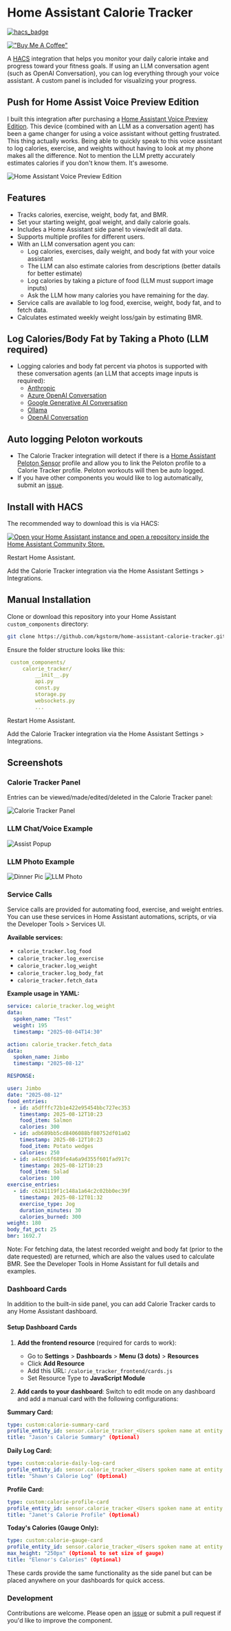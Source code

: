 # Home Assistant Calorie Tracker

[![hacs_badge](https://img.shields.io/badge/HACS-Custom-orange.svg?style=flat-square&logo=homeassistantcommunitystore)](https://hacs.xyz/)

[!["Buy Me A Coffee"](https://www.buymeacoffee.com/assets/img/custom_images/orange_img.png)](https://www.buymeacoffee.com/t8hdahudm6)

A [HACS](https://www.hacs.xyz/) integration that helps you monitor your daily calorie intake and progress toward your fitness goals. If using an LLM conversation agent (such as OpenAI Conversation), you can log everything through your voice assistant. A custom panel is included for visualizing your progress.

## Push for Home Assist Voice Preview Edition

I built this integration after purchasing a [Home Assistant Voice Preview Edition](https://www.home-assistant.io/voice-pe/). This device (combined with an LLM as a conversation agent) has been a game changer for using a voice assistant without getting frustrated. This thing actually works. Being able to quickly speak to this voice assistant to log calories, exercise, and weights without having to look at my phone makes all the difference. Not to mention the LLM pretty accurately estimates calories if you don't know them. It's awesome.

![Home Assistant Voice Preview Edition](screenshots/vpe-packaging.png)

## Features

- Tracks calories, exercise, weight, body fat, and BMR.
- Set your starting weight, goal weight, and daily calorie goals.
- Includes a Home Assistant side panel to view/edit all data.
- Supports multiple profiles for different users.
- With an LLM conversation agent you can:
    - Log calories, exercises, daily weight, and body fat with your voice assistant
    - The LLM can also estimate calories from descriptions (better datails for better estimate)
    - Log calories by taking a picture of food (LLM must support image inputs)
    - Ask the LLM how many calories you have remaining for the day.
- Service calls are available to log food, exercise, weight, body fat, and to fetch data.
- Calculates estimated weekly weight loss/gain by estimating BMR.

## Log Calories/Body Fat by Taking a Photo (LLM required)

- Logging calories and body fat percent via photos is supported with these conversation agents (an LLM that accepts image inputs is required):
    - [Anthropic](https://www.home-assistant.io/integrations/anthropic)
    - [Azure OpenAI Conversation](https://github.com/joselcaguilar/azure-openai-ha)
    - [Google Generative AI Conversation](https://www.home-assistant.io/integrations/google_generative_ai_conversation)
    - [Ollama](https://www.home-assistant.io/integrations/ollama)
    - [OpenAI Conversation](https://www.home-assistant.io/integrations/openai_conversation)

## Auto logging Peloton workouts

- The Calorie Tracker integration will detect if there is a [Home Assistant Peloton Sensor](https://github.com/edwork/homeassistant-peloton-sensor) profile and allow you to link the Peloton profile to a Calorie Tracker profile. Peloton workouts will then be auto logged.
- If you have other components you would like to log automatically, submit an [issue](https://github.com/kgstorm/home-assistant-calorie-tracker/issues).

## Install with HACS

The recommended way to download this is via HACS:

[![Open your Home Assistant instance and open a repository inside the Home Assistant Community Store.](https://my.home-assistant.io/badges/hacs_repository.svg)](https://my.home-assistant.io/redirect/hacs_repository/?category=custom_respository&owner=kgstorm&repository=home-assistant-calorie-tracker)

Restart Home Assistant.

Add the Calorie Tracker integration via the Home Assistant Settings > Integrations.

## Manual Installation

Clone or download this repository into your Home Assistant `custom_components` directory:
   ```bash
   git clone https://github.com/kgstorm/home-assistant-calorie-tracker.git
   ```

Ensure the folder structure looks like this:
   ```yaml
    custom_components/
        calorie_tracker/
            __init__.py
            api.py
            const.py
            storage.py
            websockets.py
            ...
   ```
Restart Home Assistant.

Add the Calorie Tracker integration via the Home Assistant Settings > Integrations.

## Screenshots

### Calorie Tracker Panel
Entries can be viewed/made/edited/deleted in the Calorie Tracker panel:

![Calorie Tracker Panel](screenshots/CalorieTrackerPanel2.png)


### LLM Chat/Voice Example

![Assist Popup](screenshots/CalorieTrackerLLMexample2.jpg)

### LLM Photo Example

![Dinner Pic](screenshots/dinner.jpg)
![LLM Photo](screenshots/CalorieTrackerPhotoLogging1.jpg)

### Service Calls

Service calls are provided for automating food, exercise, and weight entries.
You can use these services in Home Assistant automations, scripts, or via the Developer Tools > Services UI.

**Available services:**
- `calorie_tracker.log_food`
- `calorie_tracker.log_exercise`
- `calorie_tracker.log_weight`
- `calorie_tracker.log_body_fat`
- `calorie_tracker.fetch_data`

**Example usage in YAML:**
```yaml
service: calorie_tracker.log_weight
data:
  spoken_name: "Test"
  weight: 195
  timestamp: "2025-08-04T14:30"
```
```yaml
action: calorie_tracker.fetch_data
data:
  spoken_name: Jimbo
  timestamp: "2025-08-12"

RESPONSE:

user: Jimbo
date: "2025-08-12"
food_entries:
  - id: a5dfffc72b1e422e95454bbc727ec353
    timestamp: 2025-08-12T10:23
    food_item: Salmon
    calories: 300
  - id: adb689bb5cd8406088bf80752df01a02
    timestamp: 2025-08-12T10:23
    food_item: Potato wedges
    calories: 250
  - id: a41ec6f689fe4a6a9d355f601fad917c
    timestamp: 2025-08-12T10:23
    food_item: Salad
    calories: 100
exercise_entries:
  - id: c6241119f1c148a1a64c2c02bb0ec39f
    timestamp: 2025-08-12T01:32
    exercise_type: Jog
    duration_minutes: 30
    calories_burned: 300
weight: 180
body_fat_pct: 25
bmr: 1692.7
```
Note: For fetching data, the latest recorded weight and body fat (prior to the date requested) are returned, which are also the values used to calculate BMR.
See the Developer Tools in Home Assistant for full details and examples.


### Dashboard Cards

In addition to the built-in side panel, you can add Calorie Tracker cards to any Home Assistant dashboard.

#### Setup Dashboard Cards

1. **Add the frontend resource** (required for cards to work):
   - Go to **Settings** > **Dashboards** > **Menu (3 dots)** > **Resources**
   - Click **Add Resource**
   - Add this URL: `/calorie_tracker_frontend/cards.js`
   - Set Resource Type to **JavaScript Module**

2. **Add cards to your dashboard**:
   Switch to edit mode on any dashboard and add a manual card with the following configurations:

**Summary Card:**
```yaml
type: custom:calorie-summary-card
profile_entity_id: sensor.calorie_tracker_<Users spoken name at entity creation>
title: "Jason's Calorie Summary" (Optional)
```

**Daily Log Card:**
```yaml
type: custom:calorie-daily-log-card
profile_entity_id: sensor.calorie_tracker_<Users spoken name at entity creation>
title: "Shawn's Calorie Log" (Optional)
```

**Profile Card:**
```yaml
type: custom:calorie-profile-card
profile_entity_id: sensor.calorie_tracker_<Users spoken name at entity creation>
title: "Janet's Calorie Profile" (Optional)
```

**Today's Calories (Gauge Only):**
```yaml
type: custom:calorie-gauge-card
profile_entity_id: sensor.calorie_tracker_<Users spoken name at entity creation>
max_height: "250px" (Optional to set size of gauge)
title: "Elenor's Calories" (Optional)
```

These cards provide the same functionality as the side panel but can be placed anywhere on your dashboards for quick access. 


### Development
Contributions are welcome. Please open an [issue](https://github.com/kgstorm/home-assistant-calorie-tracker/issues) or submit a pull request if you'd like to improve the component.


